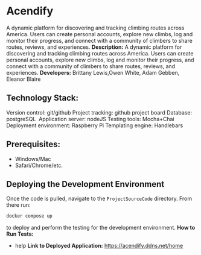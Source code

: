 # Acendify
A dynamic platform for discovering and tracking climbing routes across America. Users can create personal accounts, explore new climbs, log and monitor their progress, and connect with a community of climbers to share routes, reviews, and experiences.
**Description:**
A dynamic platform for discovering and tracking climbing routes across America. Users can create personal accounts, explore new climbs, log and monitor their progress, and connect with a community of climbers to share routes, reviews, and experiences.
**Developers:**
Brittany Lewis,Owen White, Adam Gebben, Eleanor Blaire
## Technology Stack:
Version control: git/github
Project tracking: github project board
Database: postgreSQL ​
Application server: nodeJS
Testing tools: Mocha+Chai
Deployment environment: Raspberry Pi
Templating engine: Handlebars
## Prerequisites:
- Windows/Mac
- Safari/Chrome/etc.
## Deploying the Development Environment
Once the code is pulled, navigate to the `ProjectSourceCode` directory. From there run: 

```sh
docker compose up
``` 

to deploy and perform the testing for the development environment.
**How to Run Tests:**
- help
**Link to Deployed Application:**
https://acendify.ddns.net/home
